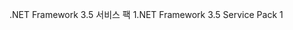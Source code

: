 <span data-ttu-id="d9457-101">.NET Framework 3.5 서비스 팩 1</span><span class="sxs-lookup"><span data-stu-id="d9457-101">.NET Framework 3.5 Service Pack 1</span></span>